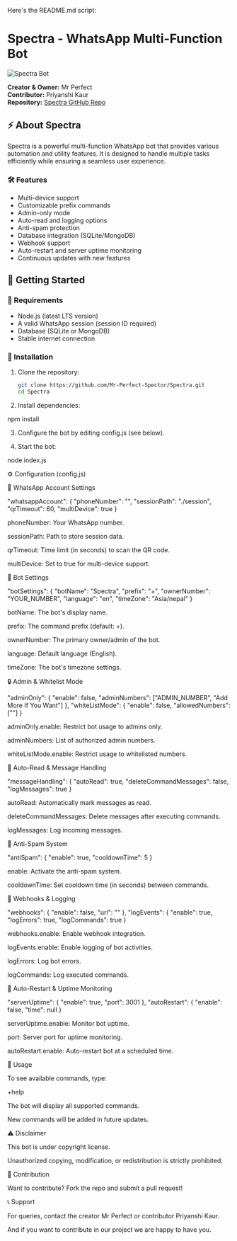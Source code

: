 Here's the README.md script:

# Spectra - WhatsApp Multi-Function Bot  

![Spectra Bot](https://github.com/Mr-Perfect-Spector/Spectra/raw/main/assets/banner.png)  

**Creator & Owner:** Mr Perfect  
**Contributor:** Priyanshi Kaur  
**Repository:** [Spectra GitHub Repo](https://github.com/Mr-Perfect-Spector/Spectra.git)  

## ⚡ About Spectra  
Spectra is a powerful multi-function WhatsApp bot that provides various automation and utility features. It is designed to handle multiple tasks efficiently while ensuring a seamless user experience.  

### 🛠 Features  
- Multi-device support  
- Customizable prefix commands  
- Admin-only mode  
- Auto-read and logging options  
- Anti-spam protection  
- Database integration (SQLite/MongoDB)  
- Webhook support  
- Auto-restart and server uptime monitoring  
- Continuous updates with new features  

## 🚀 Getting Started  

### 📌 Requirements  
- Node.js (latest LTS version)  
- A valid WhatsApp session (session ID required)  
- Database (SQLite or MongoDB)  
- Stable internet connection  

### 🔧 Installation  
1. Clone the repository:  
   ```bash
   git clone https://github.com/Mr-Perfect-Spector/Spectra.git
   cd Spectra

2. Install dependencies:

npm install


3. Configure the bot by editing config.js (see below).


4. Start the bot:

node index.js



⚙️ Configuration (config.js)

📱 WhatsApp Account Settings

"whatsappAccount": {
  "phoneNumber": "",
  "sessionPath": "./session",
  "qrTimeout": 60,
  "multiDevice": true
}

phoneNumber: Your WhatsApp number.

sessionPath: Path to store session data.

qrTimeout: Time limit (in seconds) to scan the QR code.

multiDevice: Set to true for multi-device support.


🤖 Bot Settings

"botSettings": {
  "botName": "Spectra",
  "prefix": "+",
  "ownerNumber": "YOUR_NUMBER",
  "language": "en",
  "timeZone": "Asia/nepal"
}

botName: The bot's display name.

prefix: The command prefix (default: +).

ownerNumber: The primary owner/admin of the bot.

language: Default language (English).

timeZone: The bot's timezone settings.


🔒 Admin & Whitelist Mode

"adminOnly": {
  "enable": false,
  "adminNumbers": ["ADMIN_NUMBER", "Add More If You Want"]
},
"whiteListMode": {
  "enable": false,
  "allowedNumbers": [""]
}

adminOnly.enable: Restrict bot usage to admins only.

adminNumbers: List of authorized admin numbers.

whiteListMode.enable: Restrict usage to whitelisted numbers.


🔄 Auto-Read & Message Handling

"messageHandling": {
  "autoRead": true,
  "deleteCommandMessages": false,
  "logMessages": true
}

autoRead: Automatically mark messages as read.

deleteCommandMessages: Delete messages after executing commands.

logMessages: Log incoming messages.


🚫 Anti-Spam System

"antiSpam": {
  "enable": true,
  "cooldownTime": 5
}

enable: Activate the anti-spam system.

cooldownTime: Set cooldown time (in seconds) between commands.


🔗 Webhooks & Logging

"webhooks": {
  "enable": false,
  "url": ""
},
"logEvents": {
  "enable": true,
  "logErrors": true,
  "logCommands": true
}

webhooks.enable: Enable webhook integration.

logEvents.enable: Enable logging of bot activities.

logErrors: Log bot errors.

logCommands: Log executed commands.


🔄 Auto-Restart & Uptime Monitoring

"serverUptime": {
  "enable": true,
  "port": 3001
},
"autoRestart": {
  "enable": false,
  "time": null
}

serverUptime.enable: Monitor bot uptime.

port: Server port for uptime monitoring.

autoRestart.enable: Auto-restart bot at a scheduled time.


📜 Usage

To see available commands, type:

+help

The bot will display all supported commands.

New commands will be added in future updates.


⚠️ Disclaimer

This bot is under copyright license.

Unauthorized copying, modification, or redistribution is strictly prohibited.


🎯 Contribution

Want to contribute? Fork the repo and submit a pull request!

📞 Support

For queries, contact the creator Mr Perfect or contributor Priyanshi Kaur.

And if you want to contribute in our project we are happy to have you. 

